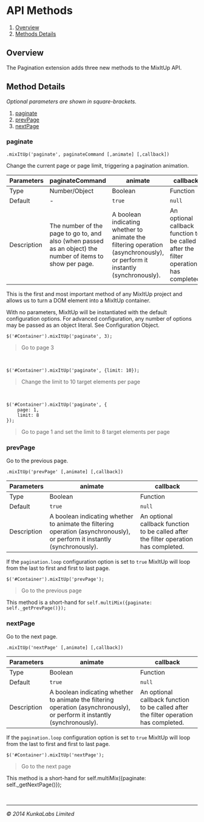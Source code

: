 API Methods
=========

1. [Overview](#overview)
1. [Methods Details](#method-details)

<h2 name="overview">Overview</h2>

The Pagination extension adds three new methods to the MixItUp API.

<h2 name="method-details">Method Details</h2>

*Optional parameters are shown in square-brackets.*

1. [paginate](#paginate)
1. [prevPage](#prevPage)
1. [nextPage](#nextPage)

<h3 name="method-paginate">paginate</h3>

```
.mixItUp('paginate', paginateCommand [,animate] [,callback])
```

Change the current page or page limit, triggering a pagination animation.

Parameters | paginateCommand | animate | callback
--- | --- | --- | ---
Type | Number/Object | Boolean | Function
Default | - | `true` | `null`
Description | The number of the page to go to, and also (when passed as an object) the number of items to show per page. | A boolean indicating whether to animate the filtering operation (asynchronously), or perform it instantly (synchronously). | An optional callback function to be called after the filter operation has completed.

This is the first and most important method of any MixItUp project and allows us to turn a DOM element into a MixItUp container.

With no parameters, MixItUp will be instantiated with the default configuration options. For advanced configuration, any number of options may be passed as an object literal. See Configuration Object.

```
$('#Container').mixItUp('paginate', 3);
```
> Go to page 3

<br/>

```
$('#Container').mixItUp('paginate', {limit: 10});
```
> Change the limit to 10 target elements per page

<br/>

```
$('#Container').mixItUp('paginate', {
	page: 1,
	limit: 8
});
```
> Go to page 1 and set the limit to 8 target elements per page

<h3 name="method-prevPage">prevPage</h3>

Go to the previous page.

```
.mixItUp('prevPage' [,animate] [,callback])
```

Parameters  | animate | callback
--- | --- | ---
Type | Boolean | Function
Default | `true` | `null`
Description | A boolean indicating whether to animate the filtering operation (asynchronously), or perform it instantly (synchronously). | An optional callback function to be called after the filter operation has completed.

If the `pagination.loop` configuration option is set to `true` MixItUp will loop from the last to first and first to last page.

```
$('#Container').mixItUp('prevPage');
```
> Go to the previous page

This method is a short-hand for `self.multiMix({paginate: self._getPrevPage()});`

<h3 name="method-nextPage">nextPage</h3>

Go to the next page.

```
.mixItUp('nextPage' [,animate] [,callback])
```

Parameters  | animate | callback
--- | --- | ---
Type | Boolean | Function
Default | `true` | `null`
Description | A boolean indicating whether to animate the filtering operation (asynchronously), or perform it instantly (synchronously). | An optional callback function to be called after the filter operation has completed.

If the `pagination.loop` configuration option is set to `true` MixItUp will loop from the last to first and first to last page.

```
$('#Container').mixItUp('nextPage');
```
> Go to the next page

This method is a short-hand for self.multiMix({paginate: self._getNextPage()});

<br/>

-------
*&copy; 2014 KunkaLabs Limited*